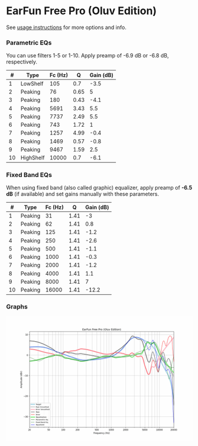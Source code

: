 # EarFun Free Pro (Oluv Edition)
See [usage instructions](https://github.com/jaakkopasanen/AutoEq#usage) for more options and info.

### Parametric EQs
You can use filters 1-5 or 1-10. Apply preamp of -6.9 dB or -6.8 dB, respectively.

|   # | Type      |   Fc (Hz) |    Q |   Gain (dB) |
|-----|-----------|-----------|------|-------------|
|   1 | LowShelf  |       105 | 0.7  |        -3.5 |
|   2 | Peaking   |        76 | 0.65 |         5   |
|   3 | Peaking   |       180 | 0.43 |        -4.1 |
|   4 | Peaking   |      5691 | 3.43 |         5.5 |
|   5 | Peaking   |      7737 | 2.49 |         5.5 |
|   6 | Peaking   |       743 | 1.72 |         1   |
|   7 | Peaking   |      1257 | 4.99 |        -0.4 |
|   8 | Peaking   |      1469 | 0.57 |        -0.8 |
|   9 | Peaking   |      9467 | 1.59 |         2.5 |
|  10 | HighShelf |     10000 | 0.7  |        -6.1 |

### Fixed Band EQs
When using fixed band (also called graphic) equalizer, apply preamp of **-6.5 dB** (if available) and set gains manually with these parameters.

|   # | Type    |   Fc (Hz) |    Q |   Gain (dB) |
|-----|---------|-----------|------|-------------|
|   1 | Peaking |        31 | 1.41 |        -3   |
|   2 | Peaking |        62 | 1.41 |         0.8 |
|   3 | Peaking |       125 | 1.41 |        -1.2 |
|   4 | Peaking |       250 | 1.41 |        -2.6 |
|   5 | Peaking |       500 | 1.41 |        -1.1 |
|   6 | Peaking |      1000 | 1.41 |        -0.3 |
|   7 | Peaking |      2000 | 1.41 |        -1.2 |
|   8 | Peaking |      4000 | 1.41 |         1.1 |
|   9 | Peaking |      8000 | 1.41 |         7   |
|  10 | Peaking |     16000 | 1.41 |       -12.2 |

### Graphs
![](./EarFun%20Free%20Pro%20(Oluv%20Edition).png)
